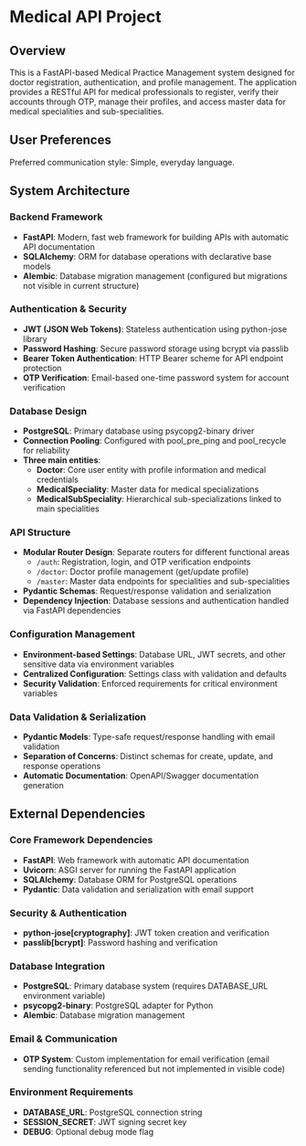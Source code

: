 # Medical API Project

## Overview

This is a FastAPI-based Medical Practice Management system designed for doctor registration, authentication, and profile management. The application provides a RESTful API for medical professionals to register, verify their accounts through OTP, manage their profiles, and access master data for medical specialities and sub-specialities.

## User Preferences

Preferred communication style: Simple, everyday language.

## System Architecture

### Backend Framework
- **FastAPI**: Modern, fast web framework for building APIs with automatic API documentation
- **SQLAlchemy**: ORM for database operations with declarative base models
- **Alembic**: Database migration management (configured but migrations not visible in current structure)

### Authentication & Security
- **JWT (JSON Web Tokens)**: Stateless authentication using python-jose library
- **Password Hashing**: Secure password storage using bcrypt via passlib
- **Bearer Token Authentication**: HTTP Bearer scheme for API endpoint protection
- **OTP Verification**: Email-based one-time password system for account verification

### Database Design
- **PostgreSQL**: Primary database using psycopg2-binary driver
- **Connection Pooling**: Configured with pool_pre_ping and pool_recycle for reliability
- **Three main entities**:
  - **Doctor**: Core user entity with profile information and medical credentials
  - **MedicalSpeciality**: Master data for medical specializations
  - **MedicalSubSpeciality**: Hierarchical sub-specializations linked to main specialities

### API Structure
- **Modular Router Design**: Separate routers for different functional areas
  - `/auth`: Registration, login, and OTP verification endpoints
  - `/doctor`: Doctor profile management (get/update profile)
  - `/master`: Master data endpoints for specialities and sub-specialities
- **Pydantic Schemas**: Request/response validation and serialization
- **Dependency Injection**: Database sessions and authentication handled via FastAPI dependencies

### Configuration Management
- **Environment-based Settings**: Database URL, JWT secrets, and other sensitive data via environment variables
- **Centralized Configuration**: Settings class with validation and defaults
- **Security Validation**: Enforced requirements for critical environment variables

### Data Validation & Serialization
- **Pydantic Models**: Type-safe request/response handling with email validation
- **Separation of Concerns**: Distinct schemas for create, update, and response operations
- **Automatic Documentation**: OpenAPI/Swagger documentation generation

## External Dependencies

### Core Framework Dependencies
- **FastAPI**: Web framework with automatic API documentation
- **Uvicorn**: ASGI server for running the FastAPI application
- **SQLAlchemy**: Database ORM for PostgreSQL operations
- **Pydantic**: Data validation and serialization with email support

### Security & Authentication
- **python-jose[cryptography]**: JWT token creation and verification
- **passlib[bcrypt]**: Password hashing and verification

### Database Integration
- **PostgreSQL**: Primary database system (requires DATABASE_URL environment variable)
- **psycopg2-binary**: PostgreSQL adapter for Python
- **Alembic**: Database migration management

### Email & Communication
- **OTP System**: Custom implementation for email verification (email sending functionality referenced but not implemented in visible code)

### Environment Requirements
- **DATABASE_URL**: PostgreSQL connection string
- **SESSION_SECRET**: JWT signing secret key
- **DEBUG**: Optional debug mode flag
